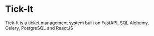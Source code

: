 # Tick-It
Tick-It is a ticket management system built on FastAPI, SQL Alchemy, Celery, PostgreSQL and ReactJS
